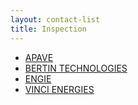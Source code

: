 ```yaml
---
layout: contact-list
title: Inspection
---
```


* [APAVE](/partners/apave.html)
* [BERTIN TECHNOLOGIES](/partners/bertin-technologies.html)
* [ENGIE](/partners/engie.html)
* [VINCI ENERGIES](/partners/vinci-energies.html)